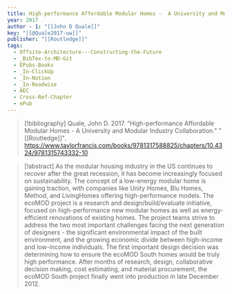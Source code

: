 ```yaml
---
title: High-performance Affordable Modular Homes -  A University and Modular Industry Collaboration
year: 2017
author - 1: "[[John D Quale]]"
key: "[[@Quale2017-uw]]"
publisher: "[[Routledge]]"
tags:
  - Offsite-Architecture---Constructing-the-Future
  - _BibTex-to-MD-Git
  - EPubs-Books
  - _In-ClickUp
  - _In-Notion
  - _In-Readwise
  - AEC
  - Cross-Ref-Chapter
  - ePub
---
```


> [!bibliography]
> Quale, John D. 2017. “High-performance Affordable Modular Homes -  A University and Modular Industry Collaboration.” "[[Routledge]]". https://www.taylorfrancis.com/books/9781317588825/chapters/10.4324/9781315743332-10

> [!abstract]
> As the modular housing industry in the US continues to recover after the great recession, it has become increasingly focused on sustainability. The concept of a low-energy modular home is gaining traction, with companies like Unity Homes, Blu Homes, Method, and LivingHomes offering high-performance models. The ecoMOD project is a research and design/build/evaluate initiative, focused on high-performance new modular homes as well as energy-efficient renovations of existing homes. The project teams strive to address the two most important challenges facing the next generation of designers -  the significant environmental impact of the built environment, and the growing economic divide between high-income and low-income individuals. The first important design decision was determining how to ensure the ecoMOD South homes would be truly high performance. After months of research, design, collaborative decision making, cost estimating, and material procurement, the ecoMOD South project finally went into production in late December 2012.